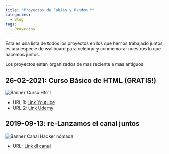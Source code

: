 ```yaml
---
title: "Proyectos de Fabián y Random Y"
categories:
  - Blog
tags:
  - Proyectos
---
```


Esta es una lista de todos los proyectos en los que hemos trabajado juntos, es una especie de wallboard para celebrar y conmemorar nuestros lo que hacemos juntos.

Los proyectos estan organizados de mas reciente a mas antiguos



## 26-02-2021: Curso Básico de HTML (GRATIS!)
![Banner Curso Html](/assets/img/curso.jpg)
  - URL 1: [Link Youtube](https://www.youtube.com/watch?v=NuxSuvAagEc)
  - URL 2: [Link Udemy](https://www.udemy.com/course/aprende-html-desde-cero-para-principiantes/learn/lecture/26007404#overview)

## 2019-09-13: re-Lanzamos el canal juntos
![Banner Canal Hacker nómada](/assets/img/banner.png)
  - URL: [Link dl canal](https://www.youtube.com/channel/UCSJWn-oCkNXxxUomuL1zz3g)